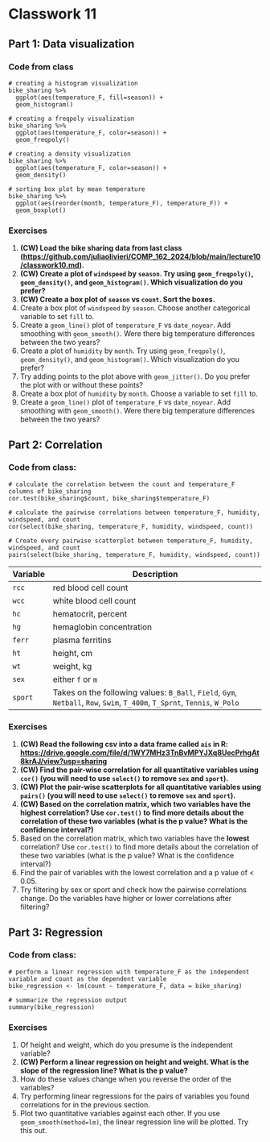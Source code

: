 # Classwork 11

## Part 1: Data visualization

### Code from class
```
# creating a histogram visualization
bike_sharing %>%
  ggplot(aes(temperature_F, fill=season)) +
  geom_histogram()

# creating a freqpoly visualization
bike_sharing %>%
  ggplot(aes(temperature_F, color=season)) +
  geom_freqpoly()

# creating a density visualization
bike_sharing %>%
  ggplot(aes(temperature_F, color=season)) +
  geom_density()

# sorting box plot by mean temperature
bike_sharing %>%
  ggplot(aes(reorder(month, temperature_F), temperature_F)) +
  geom_boxplot()
```

### Exercises
1. **(CW) Load the bike sharing data from last class (https://github.com/juliaolivieri/COMP_162_2024/blob/main/lecture10/classwork10.md).**
1. **(CW) Create a plot of `windspeed` by `season`. Try using `geom_freqpoly()`, `geom_density()`, and `geom_histogram()`. Which visualization do you prefer?**
1. **(CW) Create a box plot of `season` vs `count`. Sort the boxes.**
1. Create a box plot of `windspeed` by `season`. Choose another categorical variable to set `fill` to.
1. Create a `geom_line()` plot of `temperature_F` vs `date_noyear`. Add smoothing with `geom_smooth()`. Were there big temperature differences between the two years?
1. Create a plot of `humidity` by `month`. Try using `geom_freqpoly()`, `geom_density()`, and `geom_histogram()`. Which visualization do you prefer?
1. Try adding points to the plot above with `geom_jitter()`. Do you prefer the plot with or without these points?
1. Create a box plot of `humidity` by `month`. Choose a variable to set `fill` to.
1. Create a `geom_line()` plot of `temperature_F` vs `date_noyear`. Add smoothing with `geom_smooth()`. Were there big temperature differences between the two years?

## Part 2: Correlation

### Code from class:
```
# calculate the correlation between the count and temperature_F columns of bike_sharing
cor.test(bike_sharing$count, bike_sharing$temperature_F)

# calculate the pairwise correlations between temperature_F, humidity, windspeed, and count
cor(select(bike_sharing, temperature_F, humidity, windspeed, count))

# Create every pairwise scatterplot between temperature_F, humidity, windspeed, and count
pairs(select(bike_sharing, temperature_F, humidity, windspeed, count))
```

| Variable | Description |
| -- | -- |
| `rcc` | red blood cell count |
| `wcc` | white blood cell count |
| `hc` | hematocrit, percent |
| `hg` | hemaglobin concentration |
| `ferr` | plasma ferritins |
| `ht` | height, cm |
| `wt` | weight, kg|
| `sex` | either `f` or `m` |
| `sport` | Takes on the following values: `B_Ball`, `Field`, `Gym`, `Netball`, `Row`, `Swim`, `T_400m`, `T_Sprnt`, `Tennis`, `W_Polo`|

### Exercises
1. **(CW) Read the following csv into a data frame called `ais` in R: https://drive.google.com/file/d/1WY7MHz3TnBvMPYJXq8UecPrhgAt8krAJ/view?usp=sharing**
1. **(CW) Find the pair-wise correlation for all quantitative variables using `cor()` (you will need to use `select()` to remove `sex` and `sport`).**
1. **(CW) Plot the pair-wise scatterplots for all quantitative variables using `pairs()` (you will need to use `select()` to remove `sex` and `sport`).**
1. **(CW) Based on the correlation matrix, which two variables have the **highest** correlation? Use `cor.test()` to find more details about the correlation of these two variables (what is the p value? What is the confidence interval?)**
1. Based on the correlation matrix, which two variables have the **lowest** correlation? Use `cor.test()` to find more details about the correlation of these two variables (what is the p value? What is the confidence interval?)
1. Find the pair of variables with the lowest correlation and a p value of < 0.05.
1. Try filtering by sex or sport and check how the pairwise correlations change. Do the variables have higher or lower correlations after filtering?

## Part 3: Regression

### Code from class:
```
# perform a linear regression with temperature_F as the independent variable and count as the dependent variable
bike_regression <- lm(count ~ temperature_F, data = bike_sharing)

# summarize the regression output
summary(bike_regression)
```

### Exercises
1. Of height and weight, which do you presume is the independent variable?
2. **(CW) Perform a linear regression on height and weight. What is the slope of the regression line? What is the p value?**
3. How do these values change when you reverse the order of the variables?
4. Try performing linear regressions for the pairs of variables you found correlations for in the previous section.
5. Plot two quantitative variables against each other. If you use `geom_smooth(method=lm)`, the linear regression line will be plotted. Try this out.

